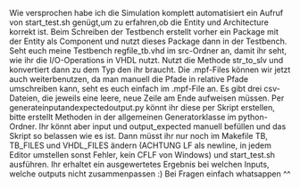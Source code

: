 Wie versprochen habe ich die Simulation komplett automatisiert ein Aufruf von start_test.sh genügt,um zu erfahren,ob die Entity und Architecture korrekt ist. Beim Schreiben der Testbench erstellt vorher ein Package mit der Entity als Component und nutzt dieses Package dann in der Testbench. Seht euch meine Testbench regfile_tb.vhd im src-Ordner an, damit ihr seht, wie ihr die I/O-Operations in VHDL nutzt. Nutzt die Methode str_to_slv und konvertiert dann zu dem Typ den ihr braucht. Die .mpf-Files können wir jetzt auch weiterbenutzen, da man manuell die Pfade in relative Pfade umschreiben kann, seht es euch einfach im .mpf-File an. Es gibt drei csv-Dateien, die jeweils eine leere, neue Zeile am Ende aufweisen müssen. Per generateinputandexpectedoutput.py könnt ihr diese per Skript erstellen, bitte erstellt Methoden in der allgemeinen Generatorklasse im python-Ordner. Ihr könnt aber input und output_expected manuell befüllen und das Skript so belassen wie es ist. Dann müsst ihr nur noch im Makefile TB, TB_FILES und VHDL_FILES ändern (ACHTUNG LF als newline, in jedem Editor umstellen sonst Fehler, kein CFLF von Windows) und start_test.sh ausführen. Ihr erhaltet ein ausgewertetes Ergebnis bei welchen Inputs, welche outputs nicht zusammenpassen :) Bei Fragen einfach whatsappen ^^